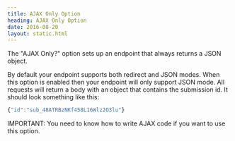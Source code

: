 ```yaml
---
title: AJAX Only Option
heading: AJAX Only Option
date: 2016-08-20
layout: static.html
---
```

The "AJAX Only?" option sets up an endpoint that always returns a JSON object.

By default your endpoint supports both redirect and JSON modes. When this option
is enabled then your endpoint will only support JSON mode. All requests will return
a body with an object that contains the submission id. It should look something
like this:

```js
{"id":"sub_48ATRBzNKf458L16Wlz2O3lu"}
```

IMPORTANT: You need to know how to write AJAX code if you want to use this option.
